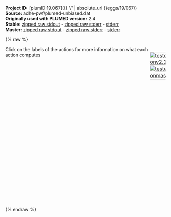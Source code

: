 **Project ID:** [plumID:19.067]({{ '/' | absolute_url }}eggs/19/067/)  
**Source:** ache-pwf/plumed-unbiased.dat  
**Originally used with PLUMED version:** 2.4  
**Stable:** [zipped raw stdout](plumed-unbiased.dat.plumed.stdout.txt.zip) - [zipped raw stderr](plumed-unbiased.dat.plumed.stderr.txt.zip) - [stderr](plumed-unbiased.dat.plumed.stderr)  
**Master:** [zipped raw stdout](plumed-unbiased.dat.plumed_master.stdout.txt.zip) - [zipped raw stderr](plumed-unbiased.dat.plumed_master.stderr.txt.zip) - [stderr](plumed-unbiased.dat.plumed_master.stderr)  

{% raw %}
<div style="width: 100%; float:left">
<div style="width: 90%; float:left" id="value_details_data/ache-pwf/plumed-unbiased.dat"> Click on the labels of the actions for more information on what each action computes </div>
<div style="width: 10%; float:left"><table><tr><td style="padding:1px"><a href="plumed-unbiased.dat.plumed.stderr"><img src="https://img.shields.io/badge/v2.10-passing-green.svg" alt="tested onv2.10" /></a></td></tr><tr><td style="padding:1px"><a href="plumed-unbiased.dat.plumed_master.stderr"><img src="https://img.shields.io/badge/master-passing-green.svg" alt="tested onmaster" /></a></td></tr></table></div></div>
<pre style="width=97%;">
<span class="plumedtooltip" style="color:green">UNITS<span class="right">This command sets the internal units for the code. <a href="https://www.plumed.org/doc-master/user-doc/html/_u_n_i_t_s.html" style="color:green">More details</a><i></i></span></span> <span class="plumedtooltip">LENGTH<span class="right">the units of lengths<i></i></span></span>=nm <span class="plumedtooltip">TIME<span class="right">the units of time<i></i></span></span>=ps <span class="plumedtooltip">ENERGY<span class="right">the units of energy<i></i></span></span>=kcal/mol

<span style="display:none;" id="data/ache-pwf/plumed-unbiased.dat">The UNITS action with label <b></b> calculates something</span><b name="data/ache-pwf/plumed-unbiased.datpwf" onclick='showPath("data/ache-pwf/plumed-unbiased.dat","data/ache-pwf/plumed-unbiased.datpwf","data/ache-pwf/plumed-unbiased.datpwf","black")'>pwf</b><span style="display:none;" id="data/ache-pwf/plumed-unbiased.datpwf">The PATHMSD action with label <b>pwf</b> calculates the following quantities:<table  align="center" frame="void" width="95%" cellpadding="5%"><tr><td width="5%"><b> Quantity </b>  </td><td width="5%"><b> Type </b>  </td><td><b> Description </b> </td></tr><tr><td width="5%">pwf.sss</td><td width="5%"><font color="black">scalar</font></td><td>the position on the path</td></tr><tr><td width="5%">pwf.zzz</td><td width="5%"><font color="black">scalar</font></td><td>the distance from the path</td></tr></table></span>: <span class="plumedtooltip" style="color:green">PATHMSD<span class="right">This Colvar calculates path collective variables. <a href="https://www.plumed.org/doc-master/user-doc/html/_p_a_t_h_m_s_d.html" style="color:green">More details</a><i></i></span></span> <span class="plumedtooltip">REFERENCE<span class="right">the pdb is needed to provide the various milestones<i></i></span></span>=<b name="data/ache-pwf/plumed-unbiased.datpwf">pwf.pdb</b> <span class="plumedtooltip">LAMBDA<span class="right">the lambda parameter is needed for smoothing, is in the units of plumed<i></i></span></span>=65

<span class="plumedtooltip" style="color:green">PRINT<span class="right">Print quantities to a file. <a href="https://www.plumed.org/doc-master/user-doc/html/_p_r_i_n_t.html" style="color:green">More details</a><i></i></span></span> <span class="plumedtooltip">ARG<span class="right">the labels of the values that you would like to print to the file<i></i></span></span>=* <span class="plumedtooltip">STRIDE<span class="right"> the frequency with which the quantities of interest should be output<i></i></span></span>=10 <span class="plumedtooltip">FILE<span class="right">the name of the file on which to output these quantities<i></i></span></span>=colvar_pwf <span class="plumedtooltip">FMT<span class="right">the format that should be used to output real numbers<i></i></span></span>=%12.8f
</pre>
{% endraw %}
